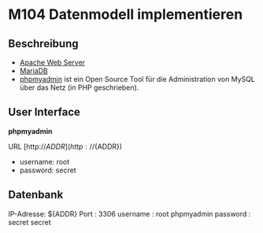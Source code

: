 # M104 Datenmodell implementieren

## Beschreibung

* [Apache Web Server](https://httpd.apache.org/)
* [MariaDB](https://mariadb.org/)
* [phpmyadmin](https://www.phpmyadmin.net/) ist ein Open Source Tool für die Administration von MySQL über das Netz (in PHP geschrieben).

## User Interface

**phpmyadmin**
  
URL [http://${ADDR}](http://${ADDR})
	
* username: root
* password: secret

## Datenbank

IP-Adresse: ${ADDR}
Port      : 3306
username  : root         phpmyadmin
password  : secret       secret
